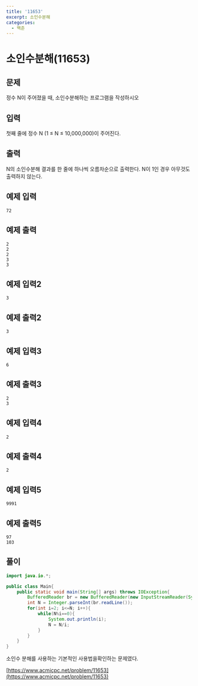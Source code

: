 ```yaml
---
title: '11653'
excerpt: 소인수분해
categories:
  - 백준
---
```


# 소인수분해\(11653\)

## 문제

정수 N이 주어졌을 때, 소인수분해하는 프로그램을 작성하시오

## 입력

첫째 줄에 정수 N \(1 ≤ N ≤ 10,000,000\)이 주어진다.

## 출력

N의 소인수분해 결과를 한 줄에 하나씩 오름차순으로 출력한다. N이 1인 경우 아무것도 출력하지 않는다.

## 예제 입력

```text
72
```

## 예제 출력

```text
2
2
2
3
3
```

## 예제 입력2

```text
3
```

## 예제 출력2

```text
3
```

## 예제 입력3

```text
6
```

## 예제 출력3

```text
2
3
```

## 예제 입력4

```text
2
```

## 예제 출력4

```text
2
```

## 예제 입력5

```text
9991
```

## 예제 출력5

```text
97
103
```

## 풀이

```java
import java.io.*;

public class Main{
    public static void main(String[] args) throws IOException{
        BufferedReader br = new BufferedReader(new InputStreamReader(System.in));
        int N = Integer.parseInt(br.readLine());
        for(int i=2; i<=N; i++){
            while(N%i==0){
                System.out.println(i);
                N = N/i;
            }
        }
    }
}
```

소인수 분해를 사용하는 기본적인 사용법을확인하는 문제였다.

[https://www.acmicpc.net/problem/11653](https://www.acmicpc.net/problem/11653)

